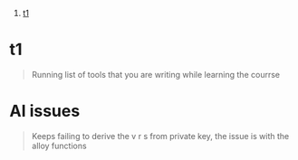 
1. [t1](#t1)


# t1

> Running list of tools that you are writing while learning the courrse

# AI issues 

> Keeps failing to derive the v r s from private key, the issue is with the alloy functions
